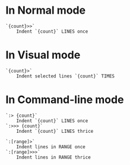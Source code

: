 # In Normal mode
    `{count}>>`
        Indent `{count}` LINES once

# In Visual mode
    `{count}>`
        Indent selected lines `{count}` TIMES

# In Command-line mode
    `:> {count}`
        Indent `{count}` LINES once
    `:>>> {count}`
        Indent `{count}` LINES thrice

    `:[range]>`
        Indent lines in RANGE once
    `:[range]>>>`
        Indent lines in RANGE thrice
